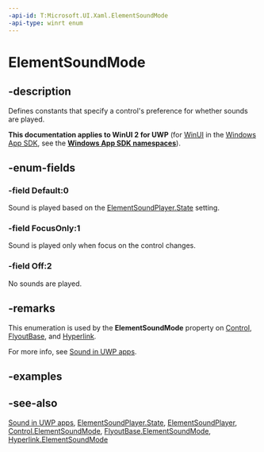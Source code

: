 ```yaml
---
-api-id: T:Microsoft.UI.Xaml.ElementSoundMode
-api-type: winrt enum
---
```


<!-- Enumeration syntax
public enum Windows.UI.Xaml.ElementSoundMode : int
-->

# ElementSoundMode

## -description
Defines constants that specify a control's preference for whether sounds are played.

**This documentation applies to WinUI 2 for UWP** (for [WinUI](/windows/apps/winui/winui3/) in the [Windows App SDK](/windows/apps/windows-app-sdk/), see the **[Windows App SDK namespaces](/windows/windows-app-sdk/api/winrt/)**).

## -enum-fields
### -field Default:0
Sound is played based on the [ElementSoundPlayer.State](elementsoundplayer_state.md) setting.

### -field FocusOnly:1
Sound is played only when focus on the control changes.

### -field Off:2
No sounds are played.


## -remarks
This enumeration is used by the **ElementSoundMode** property on [Control](../microsoft.ui.xaml.controls/control_elementsoundmode.md), [FlyoutBase](../microsoft.ui.xaml.controls.primitives/flyoutbase_elementsoundmode.md), and [Hyperlink](../microsoft.ui.xaml.documents/hyperlink_elementsoundmode.md).

For more info, see [Sound in UWP apps](/windows/uwp/style/sound).

## -examples

## -see-also
[Sound in UWP apps](/windows/uwp/style/sound), [ElementSoundPlayer.State](elementsoundplayer_state.md), [ElementSoundPlayer](elementsoundplayer.md), [Control.ElementSoundMode](../microsoft.ui.xaml.controls/control_elementsoundmode.md), [FlyoutBase.ElementSoundMode](../microsoft.ui.xaml.controls.primitives/flyoutbase_elementsoundmode.md), [Hyperlink.ElementSoundMode](../microsoft.ui.xaml.documents/hyperlink_elementsoundmode.md)
